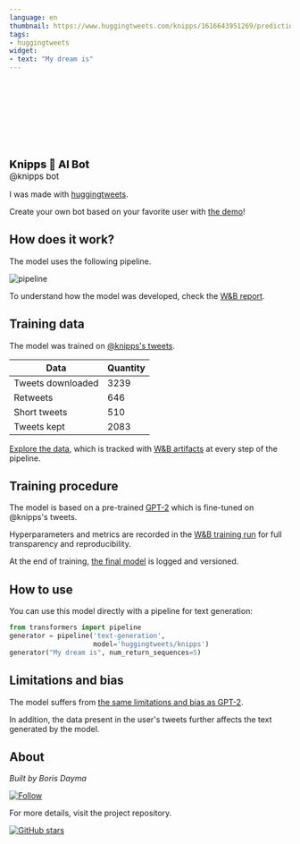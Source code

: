 ```yaml
---
language: en
thumbnail: https://www.huggingtweets.com/knipps/1616643951269/predictions.png
tags:
- huggingtweets
widget:
- text: "My dream is"
---
```


<div>
<div style="width: 132px; height:132px; border-radius: 50%; background-size: cover; background-image: url('https://pbs.twimg.com/profile_images/1342856369666289670/ulo9sK3U_400x400.jpg')">
</div>
<div style="margin-top: 8px; font-size: 19px; font-weight: 800">Knipps 🤖 AI Bot </div>
<div style="font-size: 15px">@knipps bot</div>
</div>

I was made with [huggingtweets](https://github.com/borisdayma/huggingtweets).

Create your own bot based on your favorite user with [the demo](https://colab.research.google.com/github/borisdayma/huggingtweets/blob/master/huggingtweets-demo.ipynb)!

## How does it work?

The model uses the following pipeline.

![pipeline](https://github.com/borisdayma/huggingtweets/blob/master/img/pipeline.png?raw=true)

To understand how the model was developed, check the [W&B report](https://app.wandb.ai/wandb/huggingtweets/reports/HuggingTweets-Train-a-model-to-generate-tweets--VmlldzoxMTY5MjI).

## Training data

The model was trained on [@knipps's tweets](https://twitter.com/knipps).

| Data | Quantity |
| --- | --- |
| Tweets downloaded | 3239 |
| Retweets | 646 |
| Short tweets | 510 |
| Tweets kept | 2083 |

[Explore the data](https://wandb.ai/wandb/huggingtweets/runs/3843n0rf/artifacts), which is tracked with [W&B artifacts](https://docs.wandb.com/artifacts) at every step of the pipeline.

## Training procedure

The model is based on a pre-trained [GPT-2](https://huggingface.co/gpt2) which is fine-tuned on @knipps's tweets.

Hyperparameters and metrics are recorded in the [W&B training run](https://wandb.ai/wandb/huggingtweets/runs/31ob2buu) for full transparency and reproducibility.

At the end of training, [the final model](https://wandb.ai/wandb/huggingtweets/runs/31ob2buu/artifacts) is logged and versioned.

## How to use

You can use this model directly with a pipeline for text generation:

```python
from transformers import pipeline
generator = pipeline('text-generation',
                     model='huggingtweets/knipps')
generator("My dream is", num_return_sequences=5)
```

## Limitations and bias

The model suffers from [the same limitations and bias as GPT-2](https://huggingface.co/gpt2#limitations-and-bias).

In addition, the data present in the user's tweets further affects the text generated by the model.

## About

*Built by Boris Dayma*

[![Follow](https://img.shields.io/twitter/follow/borisdayma?style=social)](https://twitter.com/intent/follow?screen_name=borisdayma)

For more details, visit the project repository.

[![GitHub stars](https://img.shields.io/github/stars/borisdayma/huggingtweets?style=social)](https://github.com/borisdayma/huggingtweets)
